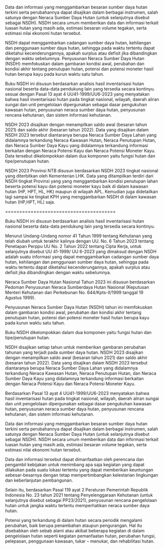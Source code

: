 Data dan informasi yang menggambarkan besaran sumber daya hutan terkini serta perubahannya dapat disajikan dalam berbagai instrumen, salah satunya dengan Neraca Sumber Daya Hutan (untuk selanjutnya disebut sebagai NSDH). NSDH secara umum memberikan data dan informasi terkait luasan hutan yang masih ada, estimasi besaran volume tegakan, serta estimasi nilai ekonomi hutan tersebut. 
 
NSDH dapat menggambarkan cadangan sumber daya hutan, kehilangan dan penggunaan sumber daya hutan, sehingga pada waktu tertentu dapat diketahui kecenderungannya, apakah surplus atau defisit jika dibandingkan dengan waktu sebelumnya. Penyusunan Neraca Sumber Daya Hutan (NSDH) memfokuskan dalam gambaran kondisi awal, perubahan dan kondisi akhir tentang penutupan hutan, potensi dan potensi moneter hasil hutan berupa kayu pada kurun waktu satu tahun.

Buku NSDH ini disusun berdasarkan analisis hasil inventarisasi hutan nasional beserta data-data pendukung lain yang tersedia secara kontinyu. sesuai dengan Pasal 13 ayat 4 UU41-1999/UU6-2023 yang menyatakan bahwa hasil inventarisasi hutan pada tingkat nasional, wilayah, daerah aliran sungai dan unit pengelolaan dipergunakan sebagai dasar pengukuhan kawasan hutan, penyusunan neraca sumber daya hutan, penyusunan rencana kehutanan, dan sistem informasi kehutanan. 

NSDH 2023 disajikan dengan menampilkan saldo awal (besaran tahun 2021) dan saldo akhir (besaran tahun 2022). Data yang disajikan dalam NSDH 2023 tersebut diantaranya berupa Neraca Sumber Daya Lahan yang didalamnya terkandung Neraca Kawasan Hutan, Neraca Penutupan Hutan, dan Neraca Sumber Daya Kayu yang didalamnya terkandung informasi berkaitan dengan Neraca Potensi Kayu dan Neraca Potensi Moneter Kayu. Data tersebut dikelompokkan dalam dua komponen yaitu fungsi hutan dan tipe/penutupan hutan.

NSDH 2023 Provinsi NTB disusun berdasarkan NSDH 2023 tingkat nasional yang diterbitkan oleh Kementerian LHK. Data yang ditampilkan terdiri dari NSDH tingkat Provinsi yang yang menggambarkan kondisi penutupan lahan beserta potensi kayu dan potensi moneter kayu baik di dalam kawasan hutan (HP, HPT, HL, HK) maupun di wilayah APL. Kemudian juga didetailkan lagi sampai ke tingkat KPH yang menggambarkan NSDH di dalam kawasan hutan (HP,HPT, HL) saja.


=======================================

Buku NSDH ini disusun berdasarkan analisis hasil inventarisasi hutan nasional beserta data-data pendukung lain yang tersedia secara kontinyu. 

Menurut Undang-Undang nomor 41 Tahun 1999 tentang Kehutanan yang telah diubah untuk terakhir kalinya dengan UU. No. 6 Tahun 2023 tentang Penetapan Perppu UU No. 2 Tahun 2022 tentang Cipta Kerja, untuk selanjutnya disebut UU 41-1999/ UU 6-2023 yang dimaksud dengan NSDH adalah suatu informasi yang dapat menggambarkan cadangan sumber daya hutan, kehilangan dan penggunaan sumber daya hutan, sehingga pada waktu tertentu dapat diketahui kecenderungannya, apakah surplus atau defisit jika dibandingkan dengan waktu sebelumnya.

Neraca Sumber Daya Hutan Nasional Tahun 2023 ini disusun berdasarkan Pedoman Penyusunan Neraca Sumberdaya Hutan Nasional (Keputusan Menteri Kehutanan dan Perkebunan No. 644/Kpts-II/1999 tanggal 19 Agustus 1999). 

Penyusunan Neraca Sumber Daya Hutan (NSDH) tahun ini memfokuskan dalam gambaran kondisi awal, perubahan dan kondisi akhir tentang penutupan hutan, potensi dan potensi moneter hasil hutan berupa kayu pada kurun waktu satu tahun.

Buku NSDH dikelompokkan dalam dua komponen yaitu fungsi hutan dan tipe/penutupan hutan.

NSDH disajikan setiap tahun untuk memberikan gambaran perubahan tahunan yang terjadi pada sumber daya hutan. NSDH 2023 disajikan dengan menampilkan saldo awal (besaran tahun 2021) dan saldo akhir (besaran tahun 2022). Data yang disajikan dalam NSDH 2023 tersebut diantaranya berupa Neraca Sumber Daya Lahan yang didalamnya terkandung Neraca Kawasan Hutan, Neraca Penutupan Hutan, dan Neraca Sumber Daya Kayu yang didalamnya terkandung informasi berkaitan dengan Neraca Potensi Kayu dan Neraca Potensi Moneter Kayu.

Berdasarkan Pasal 13 ayat 4 UU41-1999/UU6-2023 menyatakan bahwa hasil inventarisasi hutan pada tingkat nasional, wilayah, daerah aliran sungai dan unit pengelolaan dipergunakan sebagai dasar pengukuhan kawasan hutan, penyusunan neraca sumber daya hutan, penyusunan rencana kehutanan, dan sistem informasi kehutanan. 

Data dan informasi yang menggambarkan besaran sumber daya hutan terkini serta perubahannya dapat disajikan dalam berbagai instrumen, salah satunya dengan Neraca Sumber Daya Hutan (untuk selanjutnya disebut sebagai NSDH). NSDH secara umum memberikan data dan informasi terkait luasan hutan yang masih ada, estimasi besaran volume tegakan, serta estimasi nilai ekonomi hutan tersebut. 

Data dan informasi tersebut dapat dimanfaatkan oleh perencana dan pengambil kebijakan untuk menimbang apa saja kegiatan yang dapat dilakukan pada suatu lokasi tertentu yang dapat memberikan keuntungan sebesar-besarnya dengan tetap mempertimbangkan kelestarian lingkungan dan keberlanjutan pembangunan.

Selain itu, berdasarkan Pasal 119 ayat 2 Peraturan Pemerintah Republik Indonesia No. 23 tahun 2021 tentang Penyelenggaraan Kehutanan (untuk selanjutnya disebut sebagai PP23/2021), penyusunan rencana pengelolaan hutan untuk jangka waktu tertentu memperhatikan neraca sumber daya hutan.

Potensi yang terkandung di dalam hutan secara periodik mengalami perubahan, baik berupa penambahan ataupun pengurangan. Hal itu disebabkan oleh sebab alami atau akibat beberapa kegiatan di dalam pengelolaan hutan seperti kegiatan pemanfaatan hutan, perubahan fungsi, pelepasan, penggunaan kawasan, tukar – menukar, dan rehabilitasi hutan.